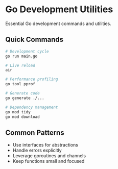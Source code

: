 # Go Development Utilities

Essential Go development commands and utilities.

## Quick Commands

```bash
# Development cycle
go run main.go

# Live reload
air

# Performance profiling
go tool pprof

# Generate code
go generate ./...

# Dependency management
go mod tidy
go mod download
```

## Common Patterns

- Use interfaces for abstractions
- Handle errors explicitly
- Leverage goroutines and channels
- Keep functions small and focused